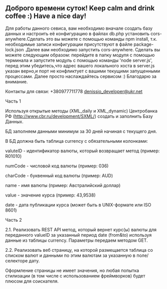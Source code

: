 ## Доброго времени суток! Keep calm and drink coffee :) Have a nice day!

Для работы данного севиса, вам необходимо вначале создать базу данных и настроить её конфигурацию в файлах db.php установить cors-anywhere.Сделать это вы можете с помощью команды npm install,
т.к. необходимые записи конфигурации присутствуют в файле package-lock.json .Далее вам необходимо запустить cors-anywhere.
Сделать вы можете следующим образом: перейдите в папку модуля с помощью терминала и запустите модуль с помощью команды 'node server.js',
перед этим убедитесь,что адрес вашего локального хоста в server.js указан верно,и порт не конфликтует с вашими текущими запущенными процессами.
Далее просто наслаждайтесь сервисом :) Благодарю за внимание.

Контакты для связи: +380977711778 denissio_developer@ukr.net



Часть 1

Используя открытые методы (XML_daily и XML_dynamic) Центробанка РФ (http://www.cbr.ru/development/SXML/) создать и заполнить Базу Данных.

БД заполняем данными минимум за 30 дней начиная с текущего дня.


В БД должна быть таблица currency c обязательными колонками:

valuteID - идентификатор валюты, который возвращает метод (пример: R01010)

numCode -  числовой код валюты (пример: 036)

сharCode - буквенный код валюты (пример: AUD)

name - имя валюты (пример: Австралийский доллар)

value - значение курса (пример: 43,9538)

date - дата публикации курса (может быть в UNIX-формате или ISO 8601)


Часть 2


2.1.  Реализовать REST API метод, который вернет курс(ы) валюты для переданного valueID за указанный период date (from&to) используя данные из таблицы currency. Параметры передаем методом GET.


2.2. Реализовать веб страницу, на которой размещается таблица со списком валют и данными по этим валютам за указанную в поле/селекторе дату.


Оформление страницы не имеет значения, но любая попытка стилизации (в том числе с использованием фреймворков) будет плюсом для соискателя.
